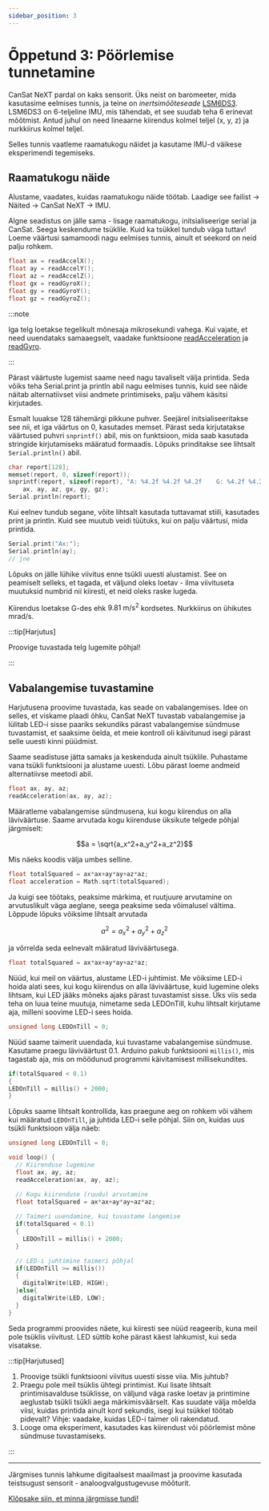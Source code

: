 ```yaml
---
sidebar_position: 3
---
```


# Õppetund 3: Pöörlemise tunnetamine

CanSat NeXT pardal on kaks sensorit. Üks neist on baromeeter, mida kasutasime eelmises tunnis, ja teine on _inertsimõõteseade_ [LSM6DS3](./../CanSat-hardware/on_board_sensors#inertial-measurement-unit). LSM6DS3 on 6-teljeline IMU, mis tähendab, et see suudab teha 6 erinevat mõõtmist. Antud juhul on need lineaarne kiirendus kolmel teljel (x, y, z) ja nurkkiirus kolmel teljel.

Selles tunnis vaatleme raamatukogu näidet ja kasutame IMU-d väikese eksperimendi tegemiseks.

## Raamatukogu näide

Alustame, vaadates, kuidas raamatukogu näide töötab. Laadige see failist -> Näited -> CanSat NeXT -> IMU.

Algne seadistus on jälle sama - lisage raamatukogu, initsialiseerige serial ja CanSat. Seega keskendume tsüklile. Kuid ka tsükkel tundub väga tuttav! Loeme väärtusi samamoodi nagu eelmises tunnis, ainult et seekord on neid palju rohkem.

```Cpp title="IMU väärtuste lugemine"
float ax = readAccelX();
float ay = readAccelY();
float az = readAccelZ();
float gx = readGyroX();
float gy = readGyroY();
float gz = readGyroZ();
```

:::note

Iga telg loetakse tegelikult mõnesaja mikrosekundi vahega. Kui vajate, et need uuendataks samaaegselt, vaadake funktsioone [readAcceleration](./../CanSat-software/library_specification#readacceleration) ja [readGyro](./../CanSat-software/library_specification#readgyro).

:::

Pärast väärtuste lugemist saame need nagu tavaliselt välja printida. Seda võiks teha Serial.print ja println abil nagu eelmises tunnis, kuid see näide näitab alternatiivset viisi andmete printimiseks, palju vähem käsitsi kirjutades.

Esmalt luuakse 128 tähemärgi pikkune puhver. Seejärel initsialiseeritakse see nii, et iga väärtus on 0, kasutades memset. Pärast seda kirjutatakse väärtused puhvri `snprintf()` abil, mis on funktsioon, mida saab kasutada stringide kirjutamiseks määratud formaadis. Lõpuks prinditakse see lihtsalt `Serial.println()` abil.

```Cpp title="Kena printimine"
char report[128];
memset(report, 0, sizeof(report));
snprintf(report, sizeof(report), "A: %4.2f %4.2f %4.2f    G: %4.2f %4.2f %4.2f",
    ax, ay, az, gx, gy, gz);
Serial.println(report);
```

Kui eelnev tundub segane, võite lihtsalt kasutada tuttavamat stiili, kasutades print ja println. Kuid see muutub veidi tüütuks, kui on palju väärtusi, mida printida.

```Cpp title="Tavaline printimine"
Serial.print("Ax:");
Serial.println(ay);
// jne
```

Lõpuks on jälle lühike viivitus enne tsükli uuesti alustamist. See on peamiselt selleks, et tagada, et väljund oleks loetav - ilma viivituseta muutuksid numbrid nii kiiresti, et neid oleks raske lugeda.

Kiirendus loetakse G-des ehk $9.81 \text{ m}/\text{s}^2$ kordsetes. Nurkkiirus on ühikutes $\text{mrad}/\text{s}$.

:::tip[Harjutus]

Proovige tuvastada telg lugemite põhjal!

:::

## Vabalangemise tuvastamine

Harjutusena proovime tuvastada, kas seade on vabalangemises. Idee on selles, et viskame plaadi õhku, CanSat NeXT tuvastab vabalangemise ja lülitab LED-i sisse paariks sekundiks pärast vabalangemise sündmuse tuvastamist, et saaksime öelda, et meie kontroll oli käivitunud isegi pärast selle uuesti kinni püüdmist.

Saame seadistuse jätta samaks ja keskenduda ainult tsüklile. Puhastame vana tsükli funktsiooni ja alustame uuesti. Lõbu pärast loeme andmeid alternatiivse meetodi abil.

```Cpp title="Kiirenduse lugemine"
float ax, ay, az;
readAcceleration(ax, ay, az);
```

Määratleme vabalangemise sündmusena, kui kogu kiirendus on alla läviväärtuse. Saame arvutada kogu kiirenduse üksikute telgede põhjal järgmiselt:

$$a = \sqrt{a_x^2+a_y^2+a_z^2}$$

Mis näeks koodis välja umbes selline.

```Cpp title="Kogu kiirenduse arvutamine"
float totalSquared = ax*ax+ay*ay+az*az;
float acceleration = Math.sqrt(totalSquared);
```

Ja kuigi see töötaks, peaksime märkima, et ruutjuure arvutamine on arvutuslikult väga aeglane, seega peaksime seda võimalusel vältima. Lõppude lõpuks võiksime lihtsalt arvutada

$$a^2 = a_x^2+a_y^2+a_z^2$$

ja võrrelda seda eelnevalt määratud läviväärtusega.

```Cpp title="Kogu kiirenduse ruudu arvutamine"
float totalSquared = ax*ax+ay*ay+az*az;
```

Nüüd, kui meil on väärtus, alustame LED-i juhtimist. Me võiksime LED-i hoida alati sees, kui kogu kiirendus on alla läviväärtuse, kuid lugemine oleks lihtsam, kui LED jääks mõneks ajaks pärast tuvastamist sisse. Üks viis seda teha on luua teine muutuja, nimetame seda LEDOnTill, kuhu lihtsalt kirjutame aja, milleni soovime LED-i sees hoida.

```Cpp title="Taimeri muutuja"
unsigned long LEDOnTill = 0;
```

Nüüd saame taimerit uuendada, kui tuvastame vabalangemise sündmuse. Kasutame praegu läviväärtust 0.1. Arduino pakub funktsiooni `millis()`, mis tagastab aja, mis on möödunud programmi käivitamisest millisekundites.

```Cpp title="Taimeri uuendamine"
if(totalSquared < 0.1)
{
LEDOnTill = millis() + 2000;
}
```

Lõpuks saame lihtsalt kontrollida, kas praegune aeg on rohkem või vähem kui määratud `LEDOnTill`, ja juhtida LED-i selle põhjal. Siin on, kuidas uus tsükli funktsioon välja näeb:

```Cpp title="Vabalangemise tuvastamise tsükli funktsioon"
unsigned long LEDOnTill = 0;

void loop() {
  // Kiirenduse lugemine
  float ax, ay, az;
  readAcceleration(ax, ay, az);

  // Kogu kiirenduse (ruudu) arvutamine
  float totalSquared = ax*ax+ay*ay+az*az;
  
  // Taimeri uuendamine, kui tuvastame langemise
  if(totalSquared < 0.1)
  {
    LEDOnTill = millis() + 2000;
  }

  // LED-i juhtimine taimeri põhjal
  if(LEDOnTill >= millis())
  {
    digitalWrite(LED, HIGH);
  }else{
    digitalWrite(LED, LOW);
  }
}
```

Seda programmi proovides näete, kui kiiresti see nüüd reageerib, kuna meil pole tsüklis viivitust. LED süttib kohe pärast käest lahkumist, kui seda visatakse.

:::tip[Harjutused]

1. Proovige tsükli funktsiooni viivitus uuesti sisse viia. Mis juhtub?
2. Praegu pole meil tsüklis ühtegi printimist. Kui lisate lihtsalt printimisavalduse tsüklisse, on väljund väga raske loetav ja printimine aeglustab tsükli tsükli aega märkimisväärselt. Kas suudate välja mõelda viisi, kuidas printida ainult kord sekundis, isegi kui tsükkel töötab pidevalt? Vihje: vaadake, kuidas LED-i taimer oli rakendatud.
3. Looge oma eksperiment, kasutades kas kiirendust või pöörlemist mõne sündmuse tuvastamiseks.

:::

---

Järgmises tunnis lahkume digitaalsest maailmast ja proovime kasutada teistsugust sensorit - analoogvalgustugevuse mõõturit.

[Klõpsake siin, et minna järgmisse tundi!](./lesson4)